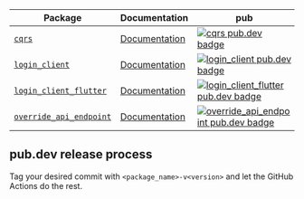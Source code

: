 | Package | Documentation | pub | CI |
| - | - | - | - |
| [`cqrs`][cqrs-link] | [Documentation][cqrs-documentation] | [![cqrs pub.dev badge][cqrs-pub-badge]][cqrs-pub-badge-link] | [![][cqrs-build-badge]][cqrs-build-badge-link] |
| [`login_client`][login_client-link] | [Documentation][login_client-documentation] | [![login_client pub.dev badge][login_client-pub-badge]][login_client-pub-badge-link] | [![][login_client-build-badge]][login_client-build-badge-link] |
| [`login_client_flutter`][login_client_flutter-link] | [Documentation][login_client_flutter-documentation] | [![login_client_flutter pub.dev badge][login_client_flutter-pub-badge]][login_client_flutter-pub-badge-link] | [![][login_client_flutter-build-badge]][login_client_flutter-build-badge-link] |
| [`override_api_endpoint`][override_api_endpoint-link] | [Documentation][override_api_endpoint-documentation] | [![override_api_endpoint pub.dev badge][override_api_endpoint-pub-badge]][override_api_endpoint-pub-badge-link] | [![][override_api_endpoint-build-badge]][override_api_endpoint-build-badge-link] |

## pub.dev release process

Tag your desired commit with `<package_name>-v<version>` and let the GitHub Actions do the rest.

[cqrs-link]: https://github.com/leancodepl/flutter_corelibrary/tree/master/packages/cqrs
[cqrs-documentation]: https://pub.dev/documentation/cqrs/latest/
[cqrs-pub-badge]: https://img.shields.io/pub/v/cqrs
[cqrs-pub-badge-link]: https://pub.dev/packages/cqrs
[cqrs-build-badge]: https://img.shields.io/github/workflow/status/leancodepl/flutter_corelibrary/cqrs%20test
[cqrs-build-badge-link]: https://github.com/leancodepl/flutter_corelibrary/actions?query=workflow%3A%22cqrs+test%22
[login_client-link]: https://github.com/leancodepl/flutter_corelibrary/tree/master/packages/login_client
[login_client-documentation]: https://pub.dev/documentation/login_client/latest/
[login_client-pub-badge]: https://img.shields.io/pub/v/login_client
[login_client-pub-badge-link]: https://pub.dev/packages/login_client
[login_client-build-badge]: https://img.shields.io/github/workflow/status/leancodepl/flutter_corelibrary/login_client%20test
[login_client-build-badge-link]: https://github.com/leancodepl/flutter_corelibrary/actions?query=workflow%3A%22login_client+test%22
[login_client_flutter-link]: https://github.com/leancodepl/flutter_corelibrary/tree/master/packages/login_client_flutter
[login_client_flutter-documentation]: https://pub.dev/documentation/login_client_flutter/latest/
[login_client_flutter-pub-badge]: https://img.shields.io/pub/v/login_client_flutter
[login_client_flutter-pub-badge-link]: https://pub.dev/packages/login_client_flutter
[login_client_flutter-build-badge]: https://img.shields.io/github/workflow/status/leancodepl/flutter_corelibrary/login_client_flutter%20test
[login_client_flutter-build-badge-link]: https://github.com/leancodepl/flutter_corelibrary/actions?query=workflow%3A%22login_client_flutter+test%22
[override_api_endpoint-link]: https://github.com/leancodepl/flutter_corelibrary/tree/master/packages/override_api_endpoint
[override_api_endpoint-documentation]: https://pub.dev/documentation/override_api_endpoint/latest/
[override_api_endpoint-pub-badge]: https://img.shields.io/pub/v/override_api_endpoint
[override_api_endpoint-pub-badge-link]: https://pub.dev/packages/override_api_endpoint
[override_api_endpoint-build-badge]: https://img.shields.io/github/workflow/status/leancodepl/flutter_corelibrary/override_api_endpoint%20test
[override_api_endpoint-build-badge-link]: https://github.com/leancodepl/flutter_corelibrary/actions?query=workflow%3A%22override_api_endpoint+test%22
